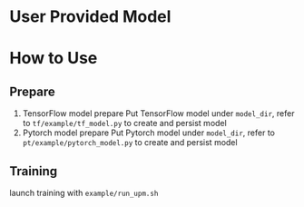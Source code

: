# User Provided Model

# How to Use

## Prepare
1. TensorFlow model prepare
    Put TensorFlow model under `model_dir`, refer to `tf/example/tf_model.py` to create and persist model
2. Pytorch model prepare
    Put Pytorch model under `model_dir`, refer to `pt/example/pytorch_model.py` to create and persist model

## Training

launch training with `example/run_upm.sh`
